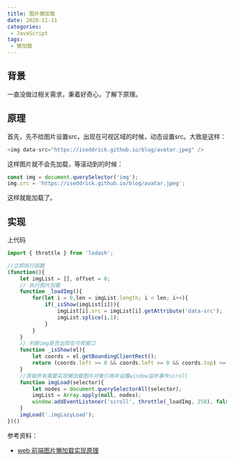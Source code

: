 ```yaml
---
title: 图片懒加载
date: 2020-11-11
categories:
 - JavaScript
tags:
 - 懒加载
---
```


## 背景

一直没做过相关需求，秉着好奇心，了解下原理。

## 原理

首先，先不给图片设置src，出现在可视区域的时候，动态设置src。大致是这样：

```js 
<img data-src="https://iseddrick.github.io/blog/avatar.jpeg" />
```

这样图片就不会先加载，等滚动到的时候：

```js
const img = document.querySelector('img');
img.src = 'https://iseddrick.github.io/blog/avatar.jpeg';
```

这样就能加载了。


## 实现

上代码

```js
import { throttle } from 'lodash';

//立即执行函数
(function(){
    let imgList = [], offset = 0;
    // 执行图片加载
    function _loadImg(){
        for(let i = 0,len = imgList.length; i < len; i++){
            if(_isShow(imgList[i])){
                imgList[i].src = imgList[i].getAttribute('data-src');
                imgList.splice(i,1);
            }
        }
    }
    // 判断img是否出现在可视窗口
    function _isShow(el){
        let coords = el.getBoundingClientRect();
        return (coords.left >= 0 && coords.left >= 0 && coords.top) <= (document.documentElement.clientHeight || window.innerHeight) + parseInt(offset);
    }
    //获取所有需要实现懒加载图片对象引用并设置window监听事件scroll
    function imgLoad(selector){
        let nodes = document.querySelectorAll(selector);
        imgList = Array.apply(null, nodes);
        window.addEventListener('scroll', throttle(_loadImg, 250), false)
    }
    imgLoad('.imgLazyLoad');
})()
```

参考资料：

* [web 前端图片懒加载实现原理](https://juejin.im/entry/6844903482164510734)
